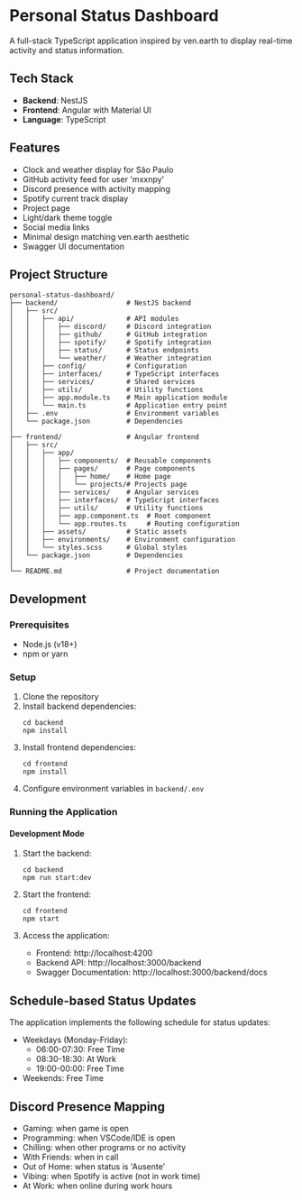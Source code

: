 # Personal Status Dashboard

A full-stack TypeScript application inspired by ven.earth to display real-time activity and status information.

## Tech Stack

- **Backend**: NestJS
- **Frontend**: Angular with Material UI
- **Language**: TypeScript

## Features

- Clock and weather display for São Paulo
- GitHub activity feed for user 'mxxnpy'
- Discord presence with activity mapping
- Spotify current track display
- Project page
- Light/dark theme toggle
- Social media links
- Minimal design matching ven.earth aesthetic
- Swagger UI documentation

## Project Structure

```
personal-status-dashboard/
├── backend/                 # NestJS backend
│   ├── src/
│   │   ├── api/             # API modules
│   │   │   ├── discord/     # Discord integration
│   │   │   ├── github/      # GitHub integration
│   │   │   ├── spotify/     # Spotify integration
│   │   │   ├── status/      # Status endpoints
│   │   │   └── weather/     # Weather integration
│   │   ├── config/          # Configuration
│   │   ├── interfaces/      # TypeScript interfaces
│   │   ├── services/        # Shared services
│   │   ├── utils/           # Utility functions
│   │   ├── app.module.ts    # Main application module
│   │   └── main.ts          # Application entry point
│   ├── .env                 # Environment variables
│   └── package.json         # Dependencies
│
├── frontend/                # Angular frontend
│   ├── src/
│   │   ├── app/
│   │   │   ├── components/  # Reusable components
│   │   │   ├── pages/       # Page components
│   │   │   │   ├── home/    # Home page
│   │   │   │   └── projects/# Projects page
│   │   │   ├── services/    # Angular services
│   │   │   ├── interfaces/  # TypeScript interfaces
│   │   │   ├── utils/       # Utility functions
│   │   │   ├── app.component.ts  # Root component
│   │   │   └── app.routes.ts     # Routing configuration
│   │   ├── assets/          # Static assets
│   │   ├── environments/    # Environment configuration
│   │   └── styles.scss      # Global styles
│   └── package.json         # Dependencies
│
└── README.md                # Project documentation
```

## Development

### Prerequisites

- Node.js (v18+)
- npm or yarn

### Setup

1. Clone the repository
2. Install backend dependencies:
   ```
   cd backend
   npm install
   ```
3. Install frontend dependencies:
   ```
   cd frontend
   npm install
   ```
4. Configure environment variables in `backend/.env`

### Running the Application

#### Development Mode

1. Start the backend:
   ```
   cd backend
   npm run start:dev
   ```

2. Start the frontend:
   ```
   cd frontend
   npm start
   ```

3. Access the application:
   - Frontend: http://localhost:4200
   - Backend API: http://localhost:3000/backend
   - Swagger Documentation: http://localhost:3000/backend/docs

## Schedule-based Status Updates

The application implements the following schedule for status updates:

- Weekdays (Monday-Friday):
  * 06:00-07:30: Free Time
  * 08:30-18:30: At Work
  * 19:00-00:00: Free Time
- Weekends: Free Time

## Discord Presence Mapping

- Gaming: when game is open
- Programming: when VSCode/IDE is open
- Chilling: when other programs or no activity
- With Friends: when in call
- Out of Home: when status is 'Ausente'
- Vibing: when Spotify is active (not in work time)
- At Work: when online during work hours
